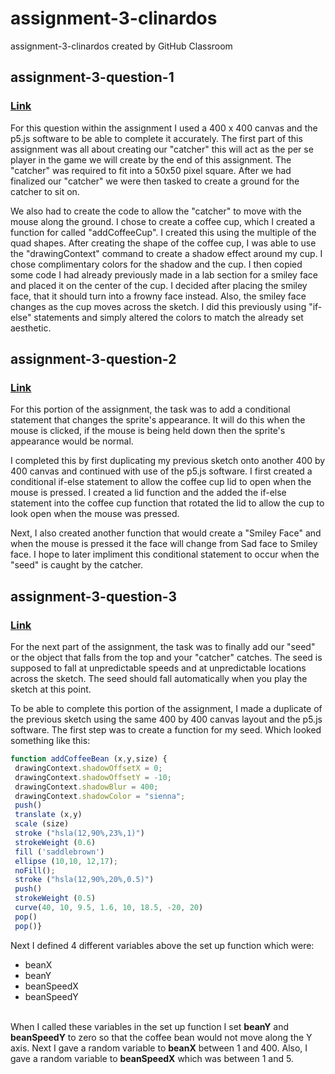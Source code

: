 # assignment-3-clinardos
assignment-3-clinardos created by GitHub Classroom

## assignment-3-question-1
### [Link](https://editor.p5js.org/clinardos/full/wCya8Rmzj)
<p> For this question within the assignment I used a 400 x 400 canvas and the p5.js software to be able to complete it accurately. The first part of this assignment was all about creating our "catcher" this will act as the per se player in the game we will create by the end of this assignment. The "catcher" was required to fit into a 50x50 pixel square. After we had finalized our "catcher" we were then tasked to create a ground for the catcher to sit on. 
<p>We also had to create the code to allow the "catcher" to move with the mouse along the ground. I chose to create a coffee cup, which I created a function for called "addCoffeeCup". I created this using the multiple of the quad shapes. After creating the shape of the coffee cup, I was able to use the "drawingContext" command to create a shadow effect around my cup. I chose complimentary colors for the shadow and the cup. I then copied some code I had already previously made in a lab section for a smiley face and placed it on the center of the cup. I decided after placing the smiley face, that it should turn into a frowny face instead. Also, the smiley face changes as the cup moves across the sketch. I did this previously using "if-else" statements and simply altered the colors to match the already set aesthetic.


## assignment-3-question-2
### [Link](https://editor.p5js.org/clinardos/full/zZu-NgVPU)
<p> For this portion of the assignment, the task was to add a conditional statement that changes the sprite's appearance. It will do this when the mouse is clicked, if the mouse is being held down then the sprite's appearance would be normal.
<p> I completed this by first duplicating my previous sketch onto another 400 by 400 canvas and continued with use of the p5.js software. I first created a conditional if-else statement to allow the coffee cup lid to open when the mouse is pressed. I created a lid function and the added the if-else statement into the coffee cup function that rotated the lid to allow the cup to look open when the mouse was pressed. 
<p> Next, I also created another function that would create a "Smiley Face" and when the mouse is pressed it the face will change from Sad face to Smiley face. I hope to later impliment this conditional statement to occur when the "seed" is caught by the catcher. 


## assignment-3-question-3
### [Link](https://editor.p5js.org/clinardos/sketches/PKxK697W0)
<p> For the next part of the assignment, the task was to finally add our "seed" or the object that falls from the top and your "catcher" catches. The seed is supposed to fall at unpredictable speeds and at unpredictable locations across the sketch. The seed should fall automatically when you play the sketch at this point. 
<p> To be able to complete this portion of the assignment, I made a duplicate of the previous sketch using the same 400 by 400 canvas layout and the p5.js software. The first step was to create a function for my seed. Which looked something like this:

```Javascript 
function addCoffeeBean (x,y,size) {
 drawingContext.shadowOffsetX = 0;
 drawingContext.shadowOffsetY = -10;
 drawingContext.shadowBlur = 400;
 drawingContext.shadowColor = "sienna";
 push()
 translate (x,y)
 scale (size)
 stroke ("hsla(12,90%,23%,1)")
 strokeWeight (0.6)
 fill ('saddlebrown')
 ellipse (10,10, 12,17);
 noFill();
 stroke ("hsla(12,90%,20%,0.5)")
 push()
 strokeWeight (0.5)
 curve(40, 10, 9.5, 1.6, 10, 18.5, -20, 20)
 pop()
 pop()}
 ```
 <p> Next I defined 4 different variables above the set up function which were: 
<ul>
  <li>beanX</li>
  <li>beanY</li>
  <li>beanSpeedX</li>
  <li>beanSpeedY</li>
</ul>
<br> When I called these variables in the set up function I set <strong>beanY</strong> and <strong>beanSpeedY</strong> to zero so that the coffee bean would not move along the Y axis. Next I gave a random variable to <strong>beanX</strong> between 1 and 400. Also, I gave a random variable to <strong>beanSpeedX</strong> which was between 1 and 5. 
